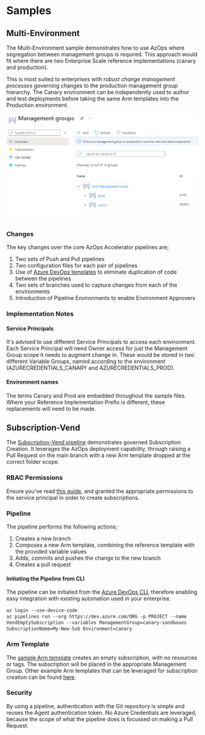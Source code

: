 # Samples

## Multi-Environment

The Multi-Environment sample demonstrates how to use AzOps where segregation between management groups is required.
This approach would fit where there are two Enterprise Scale reference implementations (canary and production).

This is most suited to enterprises with *robust change management processes* governing changes to the production management group hierarchy. The Canary environment can be independently used to author and test deployments before taking the same Arm templates into the Production environment.

![Canary and Prod Management Groups](ManagementGroupsCanary.png)

### Changes

The key changes over the core AzOps Accelerator pipelines are;

1. Two sets of Push and Pull pipelines
1. Two configuration files for each pair of pipelines
1. Use of [Azure DevOps templates](https://docs.microsoft.com/en-us/azure/devops/pipelines/process/templates?view=azure-devops) to eliminate duplication of code between the pipelines
1. Two sets of branches used to capture changes from each of the environments
1. Introduction of Pipeline Environments to enable Environment Approvers

### Implementation Notes

#### Service Principals

It's advised to use different Service Principals to access each environment. Each Service Principal will need Owner access for just the Management Group scope it needs to augment change in. These would be stored in two different Variable Groups, named according to the environment (AZURECREDENTIALS_CANARY and AZURECREDENTIALS_PROD).

#### Environment names

The terms Canary and Prod are embedded throughout the sample files. Where your Reference Implementation Prefix is different, these replacements will need to be made.

## Subscription-Vend

The [Subscription-Vend pipeline](Subscription-Vend/VendEmptySubscription.yml)  demonstrates governed Subscription Creation. It leverages the AzOps deployment capability, through raising a Pull Request on the main branch with a new Arm template dropped at the correct folder scope.

### RBAC Permissions

Ensure you've read [this guide](https://github.com/Azure/Enterprise-Scale/wiki/Create-Landingzones#create-landing-zones-subscription-using-azops), and granted the appropriate permissions to the service principal in order to create subscriptions.

### Pipeline

The pipeline performs the following actions;

1. Creates a new branch
1. Composes a new Arm template, combining the reference template with the provided variable values
1. Adds, commits and pushes the change to the new branch
1. Creates a pull request

#### Initiating the Pipeline from CLI

The pipeline can be initiated from the [Azure DevOps CLI](https://docs.microsoft.com/en-us/cli/azure/devops), therefore enabling easy integration  with existing automation used in your enterprise.

```azurepowershell
az login --use-device-code
az pipelines run --org https://dev.azure.com/ORG -p PROJECT --name VendEmptySubscription --variables ManagementGroup=canary-sandboxes SubscriptionName=My-New-Sub Environment=canary
```

### Arm Template

The [sample Arm template](Subscription-Vend/CreateEmptySubscription.json) creates an empty subscription, with no resources or tags. The subscription will be placed in the appropriate Management Group. Other example Arm templates that can be leveraged for subscription creation can be found [here](https://github.com/Azure/Enterprise-Scale/tree/main/examples/landing-zones).

### Security

By using a pipeline, authentication with the Git repository is simple and reuses the Agent authentication token.
No Azure Credentials are leveraged, because the scope of what the pipeline does is focussed on making a Pull Request.